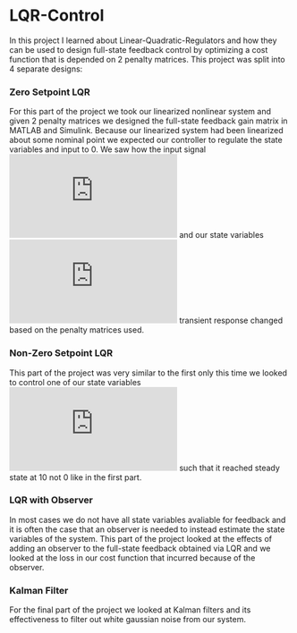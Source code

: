 # LQR-Control
In this project I learned about Linear-Quadratic-Regulators and how they can be used to design full-state feedback control by optimizing a cost function that is depended on 2 penalty matrices. This project was split into 4 separate designs:
### Zero Setpoint LQR
For this part of the project we took our linearized nonlinear system and given 2 penalty matrices we designed the full-state feedback gain matrix in MATLAB and Simulink. Because our linearized system had been linearized about some nominal point we expected our controller to regulate the state variables and input to 0. We saw how the input signal ![equation](https://latex.codecogs.com/svg.latex?%5Cinline%20%24u%28t%29%24) and our state variables ![equation](https://latex.codecogs.com/svg.latex?%5Cinline%20%24x%24) transient response changed based on the penalty matrices used.

### Non-Zero Setpoint LQR
This part of the project was very similar to the first only this time we looked to control one of our state variables ![equation](https://latex.codecogs.com/svg.latex?%5Cinline%20%24x_%7B1%7D%24) such that it reached steady state at 10 not 0 like in the first part.

### LQR with Observer
In most cases we do not have all state variables avaliable for feedback and it is often the case that an observer is needed to instead estimate the state variables of the system. This part of the project looked at the effects of adding an observer to the full-state feedback obtained via LQR and we looked at the loss in our cost function that incurred because of the observer.

### Kalman Filter
For the final part of the project we looked at Kalman filters and its effectiveness to filter out white gaussian noise from our system.
